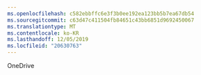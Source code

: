 ```yaml
---
ms.openlocfilehash: c582ebbffc6e3f3b0ee192ea123bb5b7ea67db54
ms.sourcegitcommit: c63d47c411504fb84651c43bb6851d9692450067
ms.translationtype: MT
ms.contentlocale: ko-KR
ms.lasthandoff: 12/05/2019
ms.locfileid: "20630763"
---
```

<Token xmlns:xlink="http://www.w3.org/1999/xlink">OneDrive</Token>